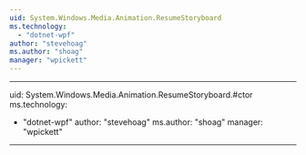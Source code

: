 ```yaml
---
uid: System.Windows.Media.Animation.ResumeStoryboard
ms.technology: 
  - "dotnet-wpf"
author: "stevehoag"
ms.author: "shoag"
manager: "wpickett"
---
```


---
uid: System.Windows.Media.Animation.ResumeStoryboard.#ctor
ms.technology: 
  - "dotnet-wpf"
author: "stevehoag"
ms.author: "shoag"
manager: "wpickett"
---
